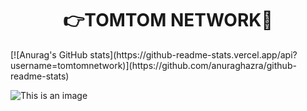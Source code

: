 <h1 align="center"> 👉TOMTOM NETWORK👋 </h1>
[![Anurag's GitHub stats](https://github-readme-stats.vercel.app/api?username=tomtomnetwork)](https://github.com/anuraghazra/github-readme-stats)


![This is an image](https://www.out4mind.com/wp-content/uploads/2015/03/19996-tux-against-windows-logo-1280x800-computer-wallpaper.jpg)

